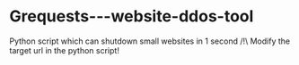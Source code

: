 # Grequests---website-ddos-tool
Python script which can shutdown small websites in  1 second
/!\ Modify the target url in the python script!
